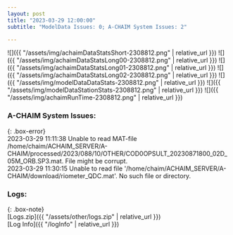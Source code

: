 ```yaml
---
layout: post
title: "2023-03-29 12:00:00"
subtitle: "ModelData Issues: 0; A-CHAIM System Issues: 2"

---
```


![]({{ "/assets/img/achaimDataStatsShort-2308812.png" | relative_url }})
![]({{ "/assets/img/achaimDataStatsLong00-2308812.png" | relative_url }})
![]({{ "/assets/img/achaimDataStatsLong01-2308812.png" | relative_url }})
![]({{ "/assets/img/achaimDataStatsLong02-2308812.png" | relative_url }})
![]({{ "/assets/img/modelDataDataStats-2308812.png" | relative_url }})
![]({{ "/assets/img/modelDataStationStats-2308812.png" | relative_url }})
![]({{ "/assets/img/achaimRunTime-2308812.png" | relative_url }})



### A-CHAIM System Issues:  
  
{: .box-error}  
2023-03-29 11:11:38 Unable to read MAT-file /home/chaim/ACHAIM_SERVER/A-CHAIM/processed/2023/088/10/OTHER/COD0OPSULT_20230871800_02D_05M_ORB.SP3.mat. File might be corrupt.  
2023-03-29 11:30:15 Unable to read file '/home/chaim/ACHAIM_SERVER/A-CHAIM/download/riometer_QDC.mat'. No such file or directory.  

### Logs:  
  
{: .box-note}  
[Logs.zip]({{ "/assets/other/logs.zip" | relative_url }})  
[Log Info]({{ "/logInfo" | relative_url }})  

